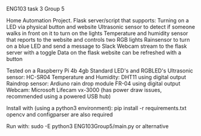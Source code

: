 ENG103 task 3 Group 5

Home Automation Project.
Flask server/script that supports: 
Turning on a LED via physical button and website
Ultrasonic sensor to detect if someone walks in front on it to turn on the lights
Temperature and humidity sensor that reports to the website and controls two RGB lights
Rainsensor to turn on a blue LED and send a message to Slack
Webcam stream to the flask server with a toggle
Data on the flask website can be refreshed with a button

Tested on a Raspberry Pi 4b 4gb
Standard LED's and RGBLED's
Ultrasonic sensor: HC-SR04
Temperature and Humidity: DHT11 using digital output
Raindrop sensor: Ardiuno rain drop module FR-04 using digital output
Webcam: Microsoft Lifecam vx-3000 (has power draw issues, recommended using a powered USB hub)

Install with (using a python3 environment):
pip install -r requirements.txt
opencv and configparser are also required

Run with:
sudo -E python3 ENG103Group5/main.py or alternative
